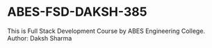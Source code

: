 # ABES-FSD-DAKSH-385
This is Full Stack Development Course by ABES Engineering College.
Author: Daksh Sharma
